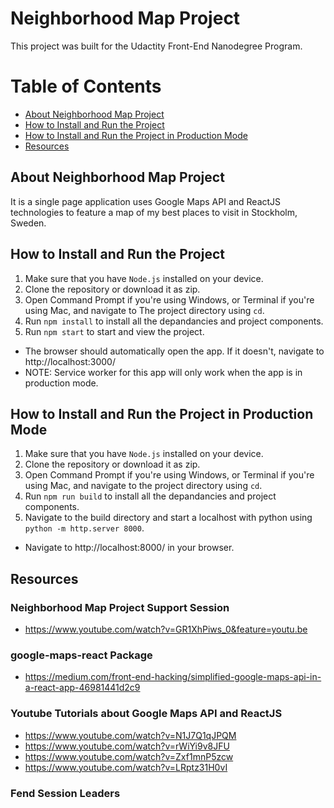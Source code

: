 ﻿# Neighborhood Map Project 

This project was built for the Udactity Front-End Nanodegree Program.

# Table of Contents 
* [About Neighborhood Map Project](#about-neighborhood-map-project) 
* [How to Install and Run the Project](#how-to-install-and-run-the-project)
* [How to Install and Run the Project in Production Mode](#how-to-install-and-run-the-project-in-production-mode)
* [Resources](#resources)

## About Neighborhood Map Project 
It is a single page application uses Google Maps API and ReactJS technologies to feature a map of my best places to visit in Stockholm, Sweden. 

## How to Install and Run the Project 
1. Make sure that you have ```Node.js``` installed on your device.
2. Clone the repository or download it as zip.
3. Open Command Prompt if you're using Windows, or Terminal if you're using Mac, and navigate to The project directory using ```cd```.
4. Run ```npm install``` to install all the depandancies and project components.
5. Run ```npm start``` to start and view the project.

* The browser should automatically open the app. If it doesn't, navigate to http://localhost:3000/
* NOTE: Service worker for this app will only work when the app is in production mode.

## How to Install and Run the Project in Production Mode
1. Make sure that you have ```Node.js``` installed on your device.
2. Clone the repository or download it as zip.
3. Open Command Prompt if you're using Windows, or Terminal if you're using Mac, and navigate to the project directory using ```cd```.
4. Run ```npm run build``` to install all the depandancies and project components.
5. Navigate to the build directory and start a localhost with python using ```python -m http.server 8000```.

* Navigate to http://localhost:8000/ in your browser.

## Resources

### Neighborhood Map Project Support Session 
* https://www.youtube.com/watch?v=GR1XhPiws_0&feature=youtu.be

### google-maps-react Package
* https://medium.com/front-end-hacking/simplified-google-maps-api-in-a-react-app-46981441d2c9

### Youtube Tutorials about Google Maps API and ReactJS
* https://www.youtube.com/watch?v=N1J7Q1qJPQM
* https://www.youtube.com/watch?v=rWiYi9v8JFU
* https://www.youtube.com/watch?v=Zxf1mnP5zcw
* https://www.youtube.com/watch?v=LRptz31H0vI

### Fend Session Leaders
